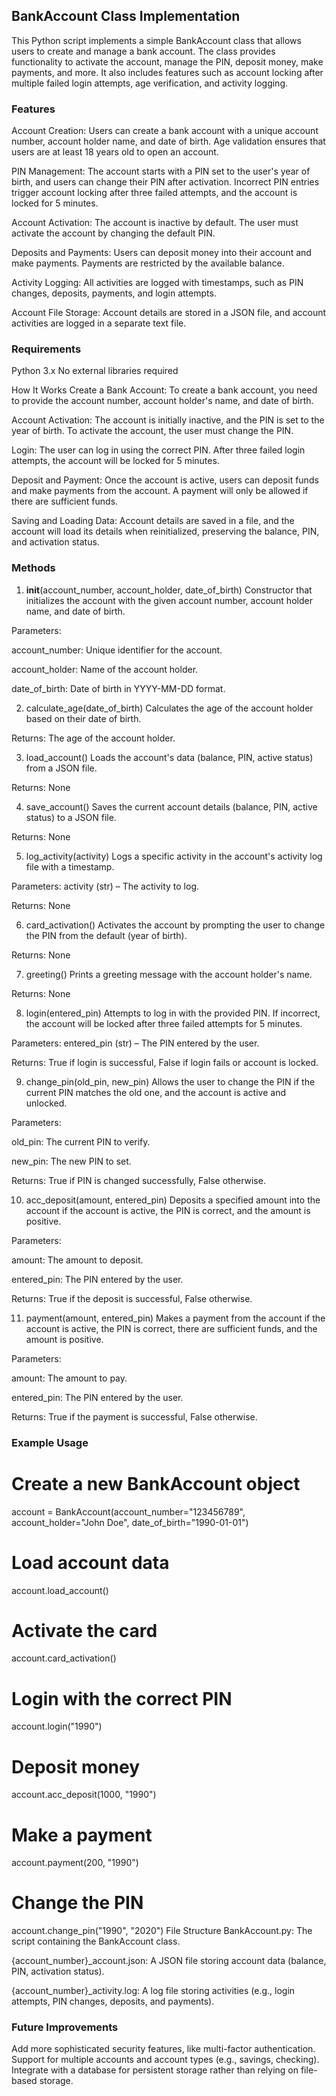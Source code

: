 ## BankAccount Class Implementation

This Python script implements a simple BankAccount class that allows users to create and manage a bank account. The class provides functionality to activate the account, manage the PIN, deposit money, make payments, and more. It also includes features such as account locking after multiple failed login attempts, age verification, and activity logging.

### Features

Account Creation: Users can create a bank account with a unique account number, account holder name, and date of birth. Age validation ensures that users are at least 18 years old to open an account.

PIN Management: The account starts with a PIN set to the user's year of birth, and users can change their PIN after activation. Incorrect PIN entries trigger account locking after three failed attempts, and the account is locked for 5 minutes.

Account Activation: The account is inactive by default. The user must activate the account by changing the default PIN.

Deposits and Payments: Users can deposit money into their account and make payments. Payments are restricted by the available balance.

Activity Logging: All activities are logged with timestamps, such as PIN changes, deposits, payments, and login attempts.

Account File Storage: Account details are stored in a JSON file, and account activities are logged in a separate text file.

### Requirements
Python 3.x
No external libraries required

How It Works
Create a Bank Account: To create a bank account, you need to provide the account number, account holder's name, and date of birth.

Account Activation: The account is initially inactive, and the PIN is set to the year of birth. To activate the account, the user must change the PIN.

Login: The user can log in using the correct PIN. After three failed login attempts, the account will be locked for 5 minutes.

Deposit and Payment: Once the account is active, users can deposit funds and make payments from the account. A payment will only be allowed if there are sufficient funds.

Saving and Loading Data: Account details are saved in a file, and the account will load its details when reinitialized, preserving the balance, PIN, and activation status.

### Methods
1. __init__(account_number, account_holder, date_of_birth)
Constructor that initializes the account with the given account number, account holder name, and date of birth.

Parameters:

account_number: Unique identifier for the account.

account_holder: Name of the account holder.

date_of_birth: Date of birth in YYYY-MM-DD format.

2. calculate_age(date_of_birth)
Calculates the age of the account holder based on their date of birth.

Returns: The age of the account holder.

3. load_account()
Loads the account's data (balance, PIN, active status) from a JSON file.

Returns: None

4. save_account()
Saves the current account details (balance, PIN, active status) to a JSON file.

Returns: None

5. log_activity(activity)
Logs a specific activity in the account's activity log file with a timestamp.

Parameters: activity (str) – The activity to log.

Returns: None

6. card_activation()
Activates the account by prompting the user to change the PIN from the default (year of birth).

Returns: None

7. greeting()
Prints a greeting message with the account holder's name.

Returns: None

8. login(entered_pin)
Attempts to log in with the provided PIN. If incorrect, the account will be locked after three failed attempts for 5 minutes.

Parameters: entered_pin (str) – The PIN entered by the user.

Returns: True if login is successful, False if login fails or account is locked.

9. change_pin(old_pin, new_pin)
Allows the user to change the PIN if the current PIN matches the old one, and the account is active and unlocked.

Parameters:

old_pin: The current PIN to verify.

new_pin: The new PIN to set.

Returns: True if PIN is changed successfully, False otherwise.

10. acc_deposit(amount, entered_pin)
Deposits a specified amount into the account if the account is active, the PIN is correct, and the amount is positive.

Parameters:

amount: The amount to deposit.

entered_pin: The PIN entered by the user.

Returns: True if the deposit is successful, False otherwise.

11. payment(amount, entered_pin)
Makes a payment from the account if the account is active, the PIN is correct, there are sufficient funds, and the amount is positive.

Parameters:

amount: The amount to pay.

entered_pin: The PIN entered by the user.

Returns: True if the payment is successful, False otherwise.

### Example Usage
# Create a new BankAccount object
account = BankAccount(account_number="123456789", account_holder="John Doe", date_of_birth="1990-01-01")

# Load account data
account.load_account()

# Activate the card
account.card_activation()

# Login with the correct PIN
account.login("1990")

# Deposit money
account.acc_deposit(1000, "1990")

# Make a payment
account.payment(200, "1990")

# Change the PIN
account.change_pin("1990", "2020")
File Structure
BankAccount.py: The script containing the BankAccount class.

{account_number}_account.json: A JSON file storing account data (balance, PIN, activation status).

{account_number}_activity.log: A log file storing activities (e.g., login attempts, PIN changes, deposits, and payments).

### Future Improvements
Add more sophisticated security features, like multi-factor authentication.
Support for multiple accounts and account types (e.g., savings, checking).
Integrate with a database for persistent storage rather than relying on file-based storage.